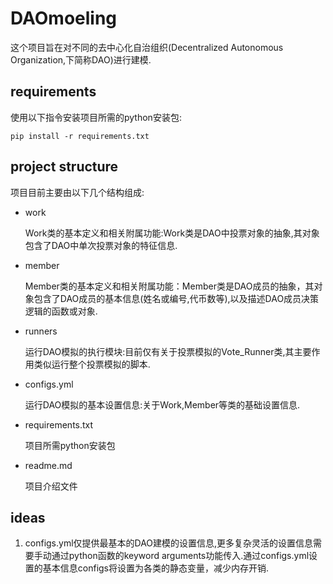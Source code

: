 # DAOmoeling

这个项目旨在对不同的去中心化自治组织(Decentralized Autonomous Organization,下简称DAO)进行建模.

## requirements

使用以下指令安装项目所需的python安装包:

```setup
pip install -r requirements.txt
```

## project structure

项目目前主要由以下几个结构组成:

- work
  
  Work类的基本定义和相关附属功能:Work类是DAO中投票对象的抽象,其对象包含了DAO中单次投票对象的特征信息.

- member
  
  Member类的基本定义和相关附属功能：Member类是DAO成员的抽象，其对象包含了DAO成员的基本信息(姓名或编号,代币数等),以及描述DAO成员决策逻辑的函数或对象.

- runners
  
  运行DAO模拟的执行模块:目前仅有关于投票模拟的Vote_Runner类,其主要作用类似运行整个投票模拟的脚本.

- configs.yml
  
  运行DAO模拟的基本设置信息:关于Work,Member等类的基础设置信息.

- requirements.txt
  
  项目所需python安装包

- readme.md
  
  项目介绍文件

## ideas

1. configs.yml仅提供最基本的DAO建模的设置信息,更多复杂灵活的设置信息需要手动通过python函数的keyword arguments功能传入.通过configs.yml设置的基本信息configs将设置为各类的静态变量，减少内存开销.
